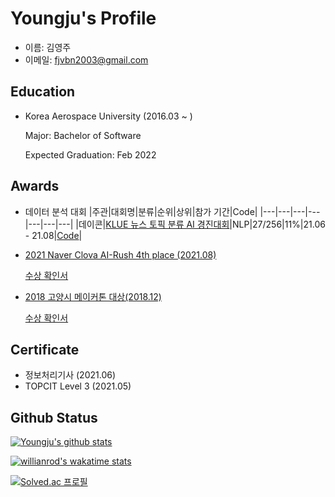# Youngju's Profile
- 이름: 김영주
- 이메일: fjvbn2003@gmail.com

## Education
- Korea Aerospace University (2016.03 ~  )

  Major: Bachelor of Software

  Expected Graduation: Feb 2022


## Awards
- 데이터 분석 대회
  |주관|대회명|분류|순위|상위|참가 기간|Code|
  |---|---|---|---|---|---|---|
  |데이콘|[KLUE 뉴스 토픽 분류 AI 경진대회](https://dacon.io/competitions/official/235747/overview/description)|NLP|27/256|11%|21.06 - 21.08|[Code](https://dacon.io/competitions/official/235747/codeshare/3050?page=1&dtype=recent)|
<!--   |한국수산식품유통공사|[2021 농산물 가격예측 AI 경진대회](https://dacon.io/competitions/official/235801/overview/description)|시계열| - | - | 21.08 - 21.11 | 대회 진행중 |
  |NH 투자증권|[2021 NH투자증권 빅데이터 경진대회](https://dacon.io/competitions/official/235798/overview/description)|금융| - | - | 21.08 - 21.11 | 대회 진행중 |
   -->

- [2021 Naver Clova AI-Rush 4th place (2021.08)](https://campaign.naver.com/clova_airush/)

  [수상 확인서](./naver_airush_2021/airush2021_수상확인서_short.png)
- [2018 고양시 메이커톤 대상(2018.12)](https://www.mygoyang.com/news/articleView.html?idxno=49180)

  [수상 확인서](
    ./goyang/고양시_메이커톤_수상확인서.jpg
  )

## Certificate
- 정보처리기사 (2021.06)
- TOPCIT Level 3 (2021.05)

## Github Status

[![Youngju's github stats](https://github-readme-stats.vercel.app/api?username=fjvbn2003)](https://github.com/anuraghazra/github-readme-stats)

[![willianrod's wakatime stats](https://github-readme-stats.vercel.app/api/wakatime?username=fjvbn2003)](https://github.com/anuraghazra/github-readme-stats)

[![Solved.ac
프로필](http://mazassumnida.wtf/api/generate_badge?boj=fjvbn2003)](https://solved.ac/fjvbn2003)
